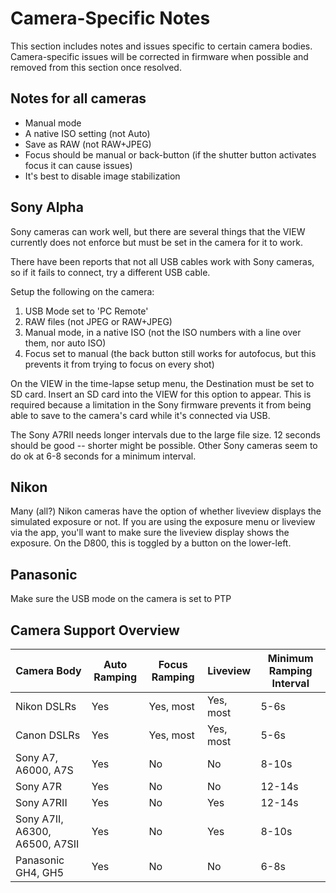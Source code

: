 # Camera-Specific Notes

This section includes notes and issues specific to certain camera bodies.  Camera-specific issues will be corrected in firmware when possible and removed from this section once resolved.

## Notes for all cameras

* Manual mode
* A native ISO setting (not Auto)
* Save as RAW (not RAW+JPEG)
* Focus should be manual or back-button (if the shutter button activates focus it can cause issues)
* It's best to disable image stabilization

## Sony Alpha

Sony cameras can work well, but there are several things that the VIEW currently does not enforce but must be set in the camera for it to work.

There have been reports that not all USB cables work with Sony cameras, so if it fails to connect, try a different USB cable.

Setup the following on the camera:

1. USB Mode set to 'PC Remote'
2. RAW files (not JPEG or RAW+JPEG)
3. Manual mode, in a native ISO (not the ISO numbers with a line over them, nor auto ISO)
4. Focus set to manual (the back button still works for autofocus, but this prevents it from trying to focus on every shot)

On the VIEW in the time-lapse setup menu, the Destination must be set to SD card.  Insert an SD card into the VIEW for this option to appear.  This is required because a limitation in the Sony firmware prevents it from being able to save to the camera's card while it's connected via USB.

The Sony A7RII needs longer intervals due to the large file size.  12 seconds should be good -- shorter might be possible.  Other Sony cameras seem to do ok at 6-8 seconds for a minimum interval.

## Nikon

Many (all?) Nikon cameras have the option of whether liveview displays the simulated exposure or not.  If you are using the exposure menu or liveview via the app, you'll want to make sure the liveview display shows the exposure.  On the D800, this is toggled by a button on the lower-left.

## Panasonic

Make sure the USB mode on the camera is set to PTP

## Camera Support Overview

Camera Body | Auto Ramping | Focus Ramping | Liveview | Minimum Ramping Interval
------------|--------------|---------------|----------|----------------- 
Nikon DSLRs | Yes          | Yes, most     | Yes, most| 5-6s
Canon DSLRs | Yes          | Yes, most     | Yes, most| 5-6s
Sony A7, A6000, A7S | Yes   | No            | No       | 8-10s
Sony A7R    | Yes          | No            | No       | 12-14s
Sony A7RII  | Yes          | No            | Yes      | 12-14s
Sony A7II, A6300, A6500, A7SII | Yes   | No            | Yes       | 8-10s
Panasonic GH4, GH5 | Yes          | No     | No | 6-8s
